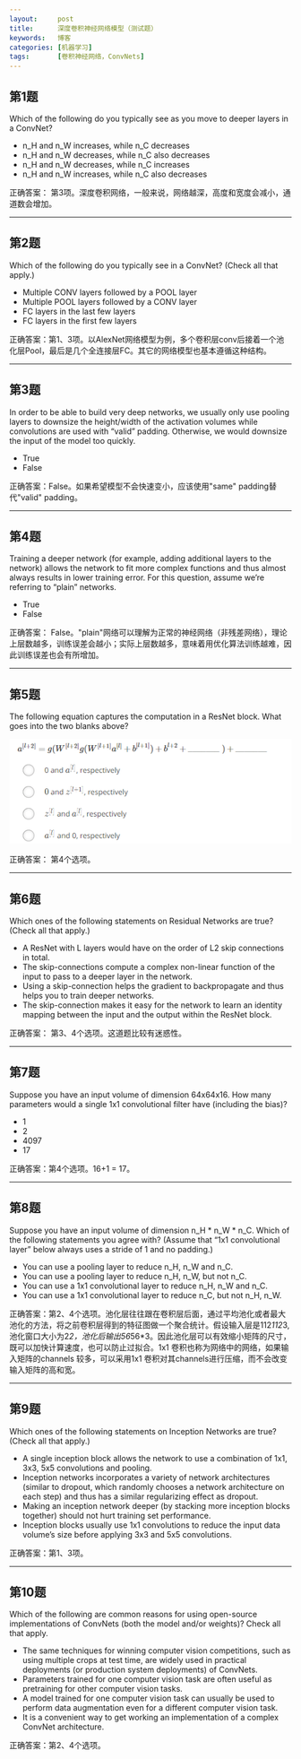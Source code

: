 ```yaml
---
layout:     post
title:      深度卷积神经网络模型（测试题）
keywords:   博客
categories: [机器学习]
tags:	    [卷积神经网络，ConvNets]
---
```




## 第1题

Which of the following do you typically see as you move to deeper layers in a ConvNet?



- n\_H and n\_W increases, while n\_C decreases
- n\_H and n\_W decreases, while n\_C also decreases
- n\_H and n\_W decreases, while n\_C increases
- n\_H and n\_W increases, while n\_C also decreases

正确答案： 第3项。深度卷积网络，一般来说，网络越深，高度和宽度会减小，通道数会增加。

-------------------------------------

## 第2题

Which of the following do you typically see in a ConvNet? (Check all that apply.)

- Multiple CONV layers followed by a POOL layer
- Multiple POOL layers followed by a CONV layer
- FC layers in the last few layers
- FC layers in the first few layers   

正确答案：第1、3项。以AlexNet网络模型为例，多个卷积层conv后接着一个池化层Pool，最后是几个全连接层FC。其它的网络模型也基本遵循这种结构。

---------------------------------------------

## 第3题  

In order to be able to build very deep networks, we usually only use pooling layers to downsize the height/width of the activation volumes while convolutions are used with “valid” padding. Otherwise, we would downsize the input of the model too quickly.


- True
- False

正确答案：False。如果希望模型不会快速变小，应该使用"same" padding替代"valid" padding。

---------------------------------------

## 第4题 

Training a deeper network (for example, adding additional layers to the network) allows the network to fit more complex functions and thus almost always results in lower training error. For this question, assume we’re referring to “plain” networks.

- True
- False


正确答案： False。"plain"网络可以理解为正常的神经网络（非残差网络），理论上层数越多，训练误差会越小；实际上层数越多，意味着用优化算法训练越难，因此训练误差也会有所增加。

---------------------------------------

## 第5题

The following equation captures the computation in a ResNet block. What goes into the two blanks above?


   ![](/images/images_2018/8-20_01.png)   


正确答案： 第4个选项。

----------------------------------------------

## 第6题

Which ones of the following statements on Residual Networks are true? (Check all that apply.)

- A ResNet with L layers would have on the order of L2 skip connections in total.
- The skip-connections compute a complex non-linear function of the input to pass to a deeper layer in the network.
- Using a skip-connection helps the gradient to backpropagate and thus helps you to train deeper networks.
- The skip-connection makes it easy for the network to learn an identity mapping between the input and the output within the ResNet block.


正确答案： 第3、4个选项。这道题比较有迷惑性。

------------------------------------------

## 第7题

Suppose you have an input volume of dimension 64x64x16. How many parameters would a single 1x1 convolutional filter have (including the bias)?

- 1
- 2
- 4097
- 17

正确答案：第4个选项。16+1 = 17。

----------------------------------------

## 第8题

Suppose you have an input volume of dimension n_H * n_W * n_C. Which of the following statements you agree with? (Assume that “1x1 convolutional layer” below always uses a stride of 1 and no padding.)

- You can use a pooling layer to reduce n_H, n_W and n_C. 
- You can use a pooling layer to reduce n_H, n_W, but not n_C.
- You can use a 1x1 convolutional layer to reduce n_H, n_W and n_C.
- You can use a 1x1 convolutional layer to reduce n_C, but not n_H, n_W.


正确答案：第2、4个选项。池化层往往跟在卷积层后面，通过平均池化或者最大池化的方法，将之前卷积层得到的特征图做一个聚合统计。假设输入层是112*112*3,池化窗口大小为2*2，池化后输出56*56*3。因此池化层可以有效缩小矩阵的尺寸，既可以加快计算速度，也可以防止过拟合。1x1 卷积也称为网络中的网络，如果输入矩阵的channels 较多，可以采用1x1 卷积对其channels进行压缩，而不会改变输入矩阵的高和宽。

-----------------------------

## 第9题

Which ones of the following statements on Inception Networks are true? (Check all that apply.)

- A single inception block allows the network to use a combination of 1x1, 3x3, 5x5 convolutions and pooling.
- Inception networks incorporates a variety of network architectures (similar to dropout, which randomly chooses a network architecture on each step) and thus has a similar regularizing effect as dropout.
- Making an inception network deeper (by stacking more inception blocks together) should not hurt training set performance.
- Inception blocks usually use 1x1 convolutions to reduce the input data volume’s size before applying 3x3 and 5x5 convolutions.

正确答案：第1、3项。

--------------------------------------

## 第10题

Which of the following are common reasons for using open-source implementations of ConvNets (both the model and/or weights)? Check all that apply.

- The same techniques for winning computer vision competitions, such as using multiple crops at test time, are widely used in practical deployments (or production system deployments) of ConvNets.
- Parameters trained for one computer vision task are often useful as pretraining for other computer vision tasks.
- A model trained for one computer vision task can usually be used to perform data augmentation even for a different computer vision task.
- It is a convenient way to get working an implementation of a complex ConvNet architecture.

正确答案：第2、4个选项。



